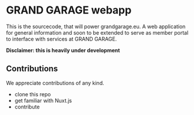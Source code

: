 # GRAND GARAGE webapp
This is the sourcecode, that will power grandgarage.eu. A web application for general information and soon to be extended to serve as member portal to interface with services at GRAND GARAGE.

**Disclaimer: this is heavily under development**

## Contributions
We appreciate contributions of any kind.

* clone this repo
* get familiar with Nuxt.js
* contribute
